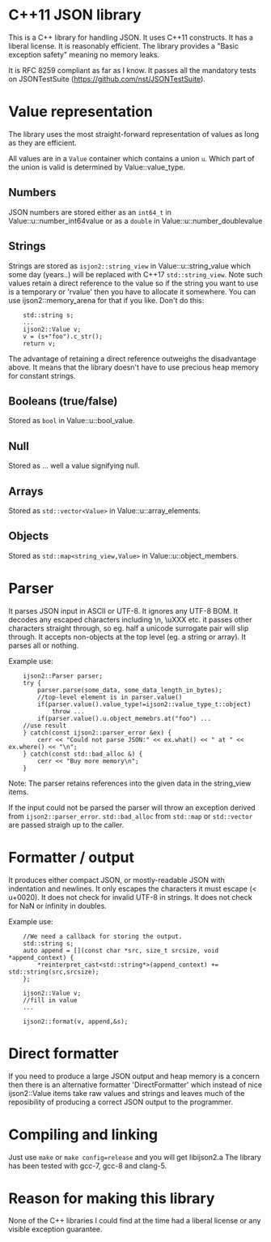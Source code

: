 # C++11 JSON library
This is a C++ library for handling JSON. It uses C++11 constructs. It has a liberal license.
It is reasonably efficient. The library provides a "Basic exception safety" meaning no memory leaks.

It is RFC 8259 compliant as far as I know. It passes all the mandatory tests on JSONTestSuite (https://github.com/nst/JSONTestSuite).

# Value representation
The library uses the most straight-forward representation of values as long as they are efficient.

All values are in a `Value` container which contains a union `u`. Which part of the union is valid is determined by Value::value_type.

## Numbers
JSON numbers are stored either as an `int64_t` in Value::u::number_int64value or as a `double` in Value::u::number_doublevalue
## Strings
Strings are stored as `isjon2::string_view` in Value::u::string_value which some day (years..) will be replaced with C++17 `std::string_view`.
Note such values retain a direct reference to the value so if the string you want to use is a temporary or 'rvalue' then you have to allocate it somewhere. You can use ijson2::memory_arena for that if you like.
Don't do this:
```
    std::string s;
    ...
    ijson2::Value v;
    v = (s+"foo").c_str();
    return v;
```
The advantage of retaining a direct reference outweighs the disadvantage above. It means that the library doesn't have to use precious heap memory for constant strings.
## Booleans (true/false)
Stored as `bool` in Value::u::bool_value.
## Null
Stored as ... well a value signifying null.
## Arrays
Stored as `std::vector<Value>` in Value::u::array_elements.
## Objects
Stored as `std::map<string_view,Value>` in Value::u::object_members.



# Parser
It parses JSON input in ASCII or UTF-8. It ignores any UTF-8 BOM. It decodes any escaped characters including \n, \uXXX etc. it passes other characters straight through, so eg. half a unicode surrogate pair will slip through. It accepts non-objects at the top level (eg. a string or array).
It parses all or nothing.

Example use:
```
    ijson2::Parser parser;
    try {
        parser.parse(some_data, some_data_length_in_bytes);
        //top-level element is in parser.value()
	    if(parser.value().value_type!=ijson2::value_type_t::object)
	        throw ...
        if(parser.value().u.object_memebrs.at("foo") ...
	//use result
    } catch(const ijson2::parser_error &ex) {
        cerr << "Could not parse JSON:" << ex.what() << " at " << ex.where() << "\n";
    } catch(const std::bad_alloc &) {
        cerr << "Buy more memory\n";
    }
```
Note: The parser retains references into the given data in the string_view items.

If the input could not be parsed the parser will throw an exception derived from `ijson2::parser_error`.
`std::bad_alloc` from `std::map` or `std::vector` are passed straigh up to the caller.

# Formatter / output
It produces either compact JSON, or mostly-readable JSON with indentation and newlines.
It only escapes the characters it must escape (< u+0020). It does not check for invalid UTF-8 in strings. It does not check for NaN or infinity in doubles.


Example use:
```
    //We need a callback for storing the output.
    std::string s;
    auto append = [](const char *src, size_t srcsize, void *append_context) {
        *reinterpret_cast<std::string*>(append_context) += std::string(src,srcsize);
    };
    
    ijson2::Value v;
    //fill in value
    ...
    
    ijson2::format(v, append,&s);
```

# Direct formatter
If you need to produce a large JSON output and heap memory is a concern then there is an alternative formatter 'DirectFormatter' which instead of nice ijson2::Value items take raw values and strings and leaves much of the reposibility of producing a correct JSON output to the programmer.

# Compiling and linking
Just use `make` or `make config=release` and you will get libijson2.a
The library has been tested with gcc-7, gcc-8 and clang-5.


# Reason for making this library
None of the C++ libraries I could find at the time had a liberal license or any visible exception guarantee.
